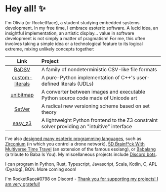# Hey all! ✨

I'm Olivia (or RocketRace), a student studying embedded systems development. In my free time, I embrace esoteric software. A lucid idea, an insightful implementation, an artistic display... value in software development is not simply a matter of pragmatism! For me, this often involves taking a simple idea or a technological feature to its logical extreme, mixing unlikely concepts together:

| Link | Project |
|:----:|:--------|
| [BaDSV](https://github.com/RocketRace/badsv) | A family of nondeterministic CSV-like file formats |
| [custom-literals](https://github.com/RocketRace/custom-literals) | A pure-Python implementation of C++'s user-defined literals (UDLs) |
| [unibitmap](https://github.com/RocketRace/unibitmap) | A converter between images and executable Python source code made of Unicode art |
| [SetVer](https://github.com/RocketRace/setver) | A radical new versioning scheme based on set theory |
| [easy_z3](https://github.com/RocketRace/easy_z3) | A lightweight Python frontend to the Z3 constraint solver providing an "intuitive" interface |

I've also [designed many esoteric programming languages](esolangs.org/wiki/User:RocketRace), such as [Zirconium](https://esolangs.org/wiki/Zirconium) (in which you control a drone network), [5D Brainf\*ck With Multiverse Time Travel](https://esolangs.org/wiki/5D_Brainfuck_With_Multiverse_Time_Travel) (an extension of the famous esolang), or [Babalang](https://esolangs.org/wiki/Babalang) (a tribute to Baba Is You). My miscellaneous projects include [Discord bots](https://github.com/RocketRace/robot-is-you).

I can program in Python, Rust, Typescript, Javascript, Scala, Kotlin, C, APL (Dyalog), BQN. More coming soon!

I'm RocketRace#0798 on Discord - [Thank you for supporting my projects! I am very grateful!](https://liberapay.com/RocketRace/)
